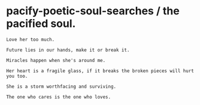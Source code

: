 # pacify-poetic-soul-searches / the pacified soul.

```
Love her too much.
```

```
Future lies in our hands, make it or break it.
```

```
Miracles happen when she's around me.
```

```
Her heart is a fragile glass, if it breaks the broken pieces will hurt you too.
```

```
She is a storm worthfacing and surviving.
```

```
The one who cares is the one who loves.
```
